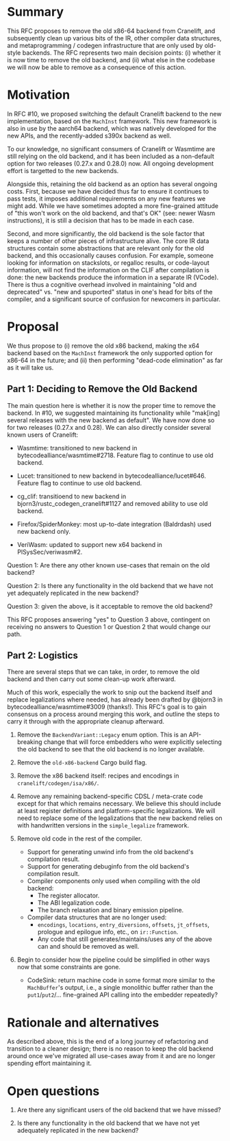 # Summary
[summary]: #summary

This RFC proposes to remove the old x86-64 backend from Cranelift, and
subsequently clean up various bits of the IR, other compiler data
structures, and metaprogramming / codegen infrastructure that are only
used by old-style backends. The RFC represents two main decision
points: (i) whether it is now time to remove the old backend, and (ii)
what else in the codebase we will now be able to remove as a
consequence of this action.

# Motivation
[motivation]: #motivation

In RFC #10, we proposed switching the default Cranelift backend to the
new implementation, based on the `MachInst` framework. This new
framework is also in use by the aarch64 backend, which was natively
developed for the new APIs, and the recently-added s390x backend as
well.

To our knowledge, no significant consumers of Cranelift or Wasmtime
are still relying on the old backend, and it has been included as a
non-default option for two releases (0.27.x and 0.28.0) now. All
ongoing development effort is targetted to the new backends.

Alongside this, retaining the old backend as an option has several
ongoing costs. First, because we have decided thus far to ensure it
continues to pass tests, it imposes additional requirements on any new
features we might add. While we have sometimes adopted a more
fine-grained attitude of "this won't work on the old backend, and
that's OK" (see: newer Wasm instructions), it is still a decision that
has to be made in each case.

Second, and more significantly, the old backend is the sole factor
that keeps a number of other pieces of infrastructure alive. The core
IR data structures contain some abstractions that are relevant only
for the old backend, and this occasionally causes confusion. For
example, someone looking for information on stackslots, or regalloc
results, or code-layout information, will not find the information on
the CLIF after compilation is done: the new backends produce the
information in a separate IR (VCode). There is thus a cognitive
overhead involved in maintaining "old and deprecated" vs. "new and
spuported" status in one's head for bits of the compiler, and a
significant source of confusion for newcomers in particular.

# Proposal
[proposal]: #proposal

We thus propose to (i) remove the old x86 backend, making the x64
backend based on the `MachInst` framework the only supported option
for x86-64 in the future; and (ii) then performing "dead-code
elimination" as far as it will take us.

## Part 1: Deciding to Remove the Old Backend

The main question here is whether it is now the proper time to remove
the backend. In #10, we suggested maintaining its functionality while
"mak[ing] several releases with the new backend as default". We have
now done so for two releases (0.27.x and 0.28). We can also directly
consider several known users of Cranelift:

* Wasmtime: transitioned to new backend in
  bytecodealliance/wasmtime#2718. Feature flag to continue to use old
  backend.

* Lucet: transitioned to new backend in
  bytecodealliance/lucet#646. Feature flag to continue to use old
  backend.
  
* cg\_clif: transitioend to new backend in
  bjorn3/rustc_codegen_cranelift#1127 and removed ability to use old
  backend.
  
* Firefox/SpiderMonkey: most up-to-date integration (Baldrdash) used
  new backend only.
  
* VeriWasm: updated to support new x64 backend in PlSysSec/veriwasm#2.

Question 1: Are there any other known use-cases that remain on the old
backend?

Question 2: Is there any functionality in the old backend that we have
not yet adequately replicated in the new backend?

Question 3: given the above, is it acceptable to remove the old
backend?

This RFC proposes answering "yes" to Question 3 above, contingent on
receiving no answers to Question 1 or Question 2 that would change our
path.
  
## Part 2: Logistics

There are several steps that we can take, in order, to remove the old
backend and then carry out some clean-up work afterward.

Much of this work, especially the work to snip out the backend itself
and replace legalizations where needed, has already been drafted by
@bjorn3 in bytecodealliance/wasmtime#3009 (thanks!). This RFC's goal
is to gain consensus on a process around merging this work, and
outline the steps to carry it through with the appropriate cleanup
afterward.

1. Remove the `BackendVariant::Legacy` enum option. This is an
   API-breaking change that will force embedders who were explicitly
   selecting the old backend to see that the old backend is no longer
   available.
   
2. Remove the `old-x86-backend` Cargo build flag.

3. Remove the x86 backend itself: recipes and encodings in
   `cranelift/codegen/isa/x86/`.

4. Remove any remaining backend-specific CDSL / meta-crate code except
   for that which remains necessary. We believe this should include at
   least register definitions and platform-specific legalizations. We
   will need to replace some of the legalizations that the new backend
   relies on with handwritten versions in the `simple_legalize`
   framework.
   
5. Remove old code in the rest of the compiler.

   - Support for generating unwind info from the old backend's
     compilation result.
   - Support for generating debuginfo from the old backend's
     compilation result.
   - Compiler components only used when compiling with the old
     backend:
     - The register allocator.
     - The ABI legalization code.
     - The branch relaxation and binary emission pipeline.
   - Compiler data structures that are no longer used:
     - `encodings`, `locations`, `entry_diversions`, `offsets`,
       `jt_offsets`, prologue and epilogue info, etc., on
       `ir::Function`.
     - Any code that still generates/maintains/uses any of the above
       can and should be removed as well.

6. Begin to consider how the pipeline could be simplified in other
   ways now that some constraints are gone.
   - CodeSink: return machine code in some format more similar to the
     `MachBuffer`'s output, i.e., a single monolithic buffer rather
     than the `put1`/`put2`/... fine-grained API calling into the
     embedder repeatedly?

# Rationale and alternatives
[rationale-and-alternatives]: #rationale-and-alternatives

As described above, this is the end of a long journey of refactoring
and transition to a cleaner design; there is no reason to keep the old
backend around once we've migrated all use-cases away from it and are
no longer spending effort maintaining it.

# Open questions
[open-questions]: #open-questions

1. Are there any significant users of the old backend that we have missed?

2. Is there any functionality in the old backend that we have not yet
   adequately replicated in the new backend?
